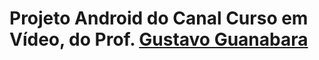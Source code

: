 # Projeto Android do Canal Curso em Vídeo, do Prof. <a href="https://github.com/gustavoguanabara" target="_blank">Gustavo Guanabara</a>
